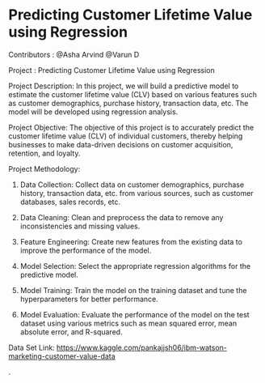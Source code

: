 # Predicting Customer Lifetime Value using Regression

Contributors : @Asha Arvind 
               @Varun D
               
Project : Predicting Customer Lifetime Value using Regression

Project Description: In this project, we will build a predictive model to estimate the customer lifetime value (CLV) based on various features such as customer demographics, purchase history, transaction data, etc. The model will be developed using regression analysis.

Project Objective: The objective of this project is to accurately predict the customer lifetime value (CLV) of individual customers, thereby helping businesses to make data-driven decisions on customer acquisition, retention, and loyalty.

Project Methodology:

1. Data Collection: Collect data on customer demographics, purchase history, transaction data, etc. from various sources, such as customer databases, sales records, etc.

2. Data Cleaning: Clean and preprocess the data to remove any inconsistencies and missing values.

3. Feature Engineering: Create new features from the existing data to improve the performance of the model.

4. Model Selection: Select the appropriate regression algorithms for the predictive model.

5. Model Training: Train the model on the training dataset and tune the hyperparameters for better performance.

6. Model Evaluation: Evaluate the performance of the model on the test dataset using various metrics such as mean squared error, mean absolute error, and R-squared.

Data Set Link: https://www.kaggle.com/pankajjsh06/ibm-watson-marketing-customer-value-data

.
